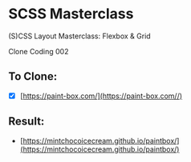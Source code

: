 # SCSS Masterclass

(S)CSS Layout Masterclass: Flexbox & Grid

Clone Coding 002

## To Clone:

- [x] [https://paint-box.com/](https://paint-box.com//)

## Result:

- [https://mintchocoicecream.github.io/paintbox/](https://mintchocoicecream.github.io/paintbox/)
